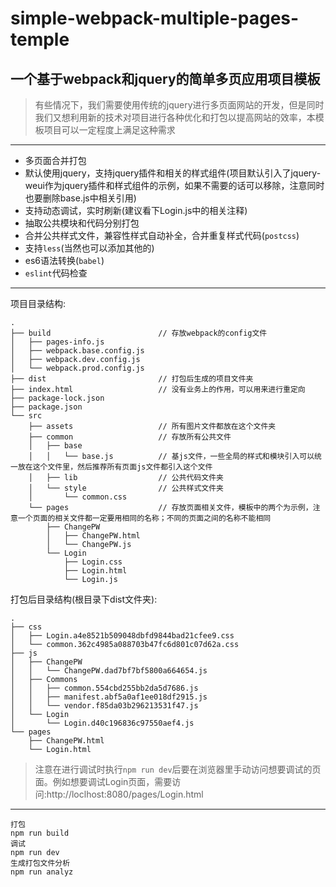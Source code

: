 # simple-webpack-multiple-pages-temple

## 一个基于webpack和jquery的简单多页应用项目模板

> 有些情况下，我们需要使用传统的jquery进行多页面网站的开发，但是同时我们又想利用新的技术对项目进行各种优化和打包以提高网站的效率，本模板项目可以一定程度上满足这种需求

***

- 多页面合并打包
- 默认使用jquery，支持jquery插件和相关的样式组件(项目默认引入了jquery-weui作为jquery插件和样式组件的示例，如果不需要的话可以移除，注意同时也要删除base.js中相关引用)
- 支持动态调试，实时刷新(建议看下Login.js中的相关注释)
- 抽取公共模块和代码分别打包
- 合并公共样式文件，兼容性样式自动补全，合并重复样式代码(`postcss`)
- 支持`less`(当然也可以添加其他的)
- es6语法转换(`babel`)
- `eslint`代码检查

***

项目目录结构:

    .
    ├── build                        // 存放webpack的config文件
    │   ├── pages-info.js
    │   ├── webpack.base.config.js
    │   ├── webpack.dev.config.js
    │   └── webpack.prod.config.js
    ├── dist                         // 打包后生成的项目文件夹
    ├── index.html                   // 没有业务上的作用，可以用来进行重定向
    ├── package-lock.json
    ├── package.json
    └── src
        ├── assets                   // 所有图片文件都放在这个文件夹
        ├── common                   // 存放所有公共文件
        │   ├── base
        │   │   └── base.js          // 基js文件，一些全局的样式和模块引入可以统一放在这个文件里，然后推荐所有页面js文件都引入这个文件
        │   ├── lib                  // 公共代码文件夹
        │   └── style                // 公共样式文件夹
        │       └── common.css
        └── pages                    // 存放页面相关文件，模板中的两个为示例，注意一个页面的相关文件都一定要用相同的名称；不同的页面之间的名称不能相同
            ├── ChangePW
            │   ├── ChangePW.html
            │   └── ChangePW.js
            └── Login
                ├── Login.css
                ├── Login.html
                └── Login.js

打包后目录结构(根目录下dist文件夹):

    .
    ├── css
    │   ├── Login.a4e8521b509048dbfd9844bad21cfee9.css
    │   └── common.362c4985a088703b47fc6d801c07d62a.css
    ├── js
    │   ├── ChangePW
    │   │   └── ChangePW.dad7bf7bf5800a664654.js
    │   ├── Commons
    │   │   ├── common.554cbd255bb2da5d7686.js
    │   │   ├── manifest.abf5a0af1ee018df2915.js
    │   │   └── vendor.f85da03b296213531f47.js
    │   └── Login
    │       └── Login.d40c196836c97550aef4.js
    └── pages
        ├── ChangePW.html
        └── Login.html

>注意在进行调试时执行`npm run dev`后要在浏览器里手动访问想要调试的页面。例如想要调试Login页面，需要访问:http://loclhost:8080/pages/Login.html

***

    打包
    npm run build
    调试
    npm run dev
    生成打包文件分析
    npm run analyz

